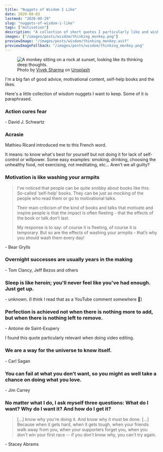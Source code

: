 ```yaml
---
title: "Nuggets of Wisdom I Like"
date: 2020-08-03
lastmod: "2020-09-29"
slug: "nuggets-of-wisdom-i-like"
tags: ["motivation"]
description: "A collection of short quotes I particularly like and wish to remember."
images: ["/images/posts/wisdom/thinking_monkey.png"]
previewImage: "/images/posts/wisdom/thinking_monkey.avif"
previewImageFallback: "/images/posts/wisdom/thinking_monkey.png"
---
```


<figure>
  <picture>
  <source 
    srcset='/images/posts/wisdom/thinking_monkey.avif'
    type="image/avif"
  >
  <source 
    srcset='/images/posts/wisdom/thinking_monkey.webp'
    type="image/webp"
  >
  <img 
    src='/images/posts/wisdom/thinking_monkey.png' 
    alt='A monkey sitting on a rock at sunset, looking like its thinking deep thoughts.' 
  >
  </picture>  
  <figcaption>
    <span>Photo by <a href="https://unsplash.com/@vivekxr?utm_source=unsplash&amp;utm_medium=referral&amp;utm_content=creditCopyText">Vivek Sharma</a> on <a href="https://unsplash.com/s/photos/old-wise-monkey?utm_source=unsplash&amp;utm_medium=referral&amp;utm_content=creditCopyText">Unsplash</a></span>
  </figcaption>
</figure>

I'm a big fan of good advice, motivational content, self-help books and the likes.

Here's a little collection of wisdom nuggets I want to keep. Some of it is paraphrased.

### Action cures fear 
\- David J. Schwartz

### Acrasie
Mathieu Ricard introduced me to this French word.

It means: to know what's best for yourself but not doing it for lack of self-control or willpower.
Some easy examples: smoking, drinking, choosing the unhealthy food, not exercising, not meditating, etc... Aren't we all guilty?

### Motivation is like washing your armpits
> I’ve noticed that people can be quite snobby about books like this. So-called ‘self-help’ books. They can be just as mocking of the people who read them or go to motivational talks.
>
> Their main criticism of the kind of books and talks that motivate and inspire people is that the impact is often fleeting - that the effects of the book or talk don’t last.
>
> My response is to say: of course it is fleeting, of course it is temporary. But so are the effects of washing your armpits - that’s why you should wash them every day!

\- Bear Grylls

### Overnight successes are usually years in the making
\- Tom Clancy, Jeff Bezos and others

### Sleep is like heroin; you'll never feel like you've had enough. Just get up.
\- unknown. (I think I read that as a YouTube comment somewhere 🤔)

### Perfection is achieved not when there is nothing more to add, but when there is nothing left to remove.
\- Antoine de Saint-Exupery

I found this quote particularly relevant when doing video editing.

### We are a way for the universe to know itself.
\- Carl Sagan

### You can fail at what you don’t want, so you might as well take a chance on doing what you love.
\- Jim Carrey

### No matter what I do, I ask myself three questions: What do I want? Why do I want it? And how do I get it? 
> [...] know why you're doing it. And know why it must be done. [...] Because when it gets hard, when it gets tough, when your friends walk away from you, when your supporters forget you, when you don't win your first race -- if you don't know why, you can't try again. 

\- Stacey Abrams

<!-- ### Des fois ça en prend beaucoup pour avoir besoin de rien...
\- Maxime Pelletier ..? Kamou 2020-->